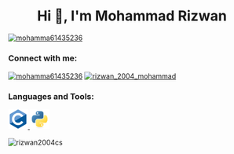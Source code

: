 <h1 align="center">Hi 👋, I'm Mohammad Rizwan</h1>
<p align="left"> <a href="https://www.linkedin.com/in/mohammad-rizwan-cs" target="blank"><img src="https://img.shields.io/twitter/follow/mohamma61435236?logo=twitter&style=for-the-badge" alt="mohamma61435236" /></a> </p>

<h3 align="left">Connect with me:</h3>
<p align="left">
<a href="https://twitter.com/mohamma61435236" target="blank"><img align="center" src="https://raw.githubusercontent.com/rahuldkjain/github-profile-readme-generator/master/src/images/icons/Social/twitter.svg" alt="mohamma61435236" height="30" width="40" /></a>
<a href="https://instagram.com/rizwan_2004_mohammad" target="blank"><img align="center" src="https://raw.githubusercontent.com/rahuldkjain/github-profile-readme-generator/master/src/images/icons/Social/instagram.svg" alt="rizwan_2004_mohammad" height="30" width="40" /></a>
</p>

<h3 align="left">Languages and Tools:</h3>
<p align="left"> <a href="https://www.cprogramming.com/" target="_blank" rel="noreferrer"> <img src="https://raw.githubusercontent.com/devicons/devicon/master/icons/c/c-original.svg" alt="c" width="40" height="40"/> </a> <a href="https://www.python.org" target="_blank" rel="noreferrer"> <img src="https://raw.githubusercontent.com/devicons/devicon/master/icons/python/python-original.svg" alt="python" width="40" height="40"/> </a> </p>

<p><img align="center" src="https://github-readme-stats.vercel.app/api/top-langs?username=rizwan2004cs&show_icons=true&locale=en&layout=compact" alt="rizwan2004cs" /></p>
